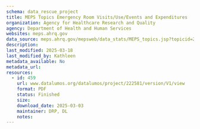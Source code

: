 ```yaml
---
schema: data_rescue_project 
title: MEPS Topics Emergency Room Visits/Use/Events and Expenditures
organization: Agency for Healthcare Research and Quality
agency: Department of Health and Human Services
websites: meps.ahrq.gov
data_source: meps.ahrq.gov/mepsweb/data_stats/MEPS_topics.jsp?topicid=23Z-1
description: 
last_modified: 2025-03-18
last_modified_by: Kathleen
metadata_available: No
metadata_url: 
resources:
  - id: 459
    url: www.datalumos.org/datalumos/project/222581/version/V1/view
    format: PDF
    status: Finished
    size: 
    download_date: 2025-03-03
    maintainer: DRP, DL
    notes: 
---
```

